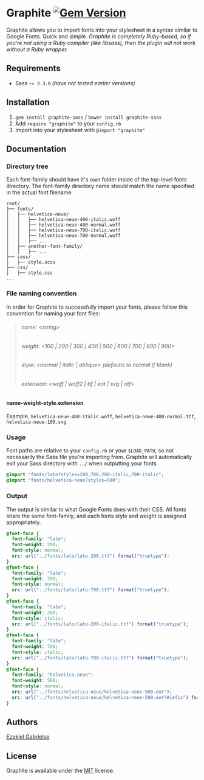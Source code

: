 # Graphite [![Gem Version](https://badge.fury.io/rb/graphite-sass.svg)](http://badge.fury.io/rb/graphite-sass)

Graphite allows you to import fonts into your stylesheet in a syntax similar to Google Fonts. Quick and simple. _Graphite is completely Ruby-based, so if you're not using a Ruby compiler (like libsass), then the plugin will not work without a Ruby wrapper._

## Requirements

* Sass `~> 3.3.0` _(have not tested earlier versions)_

## Installation

1. `gem install graphite-sass` / `bower install graphite-sass`
2. Add `require "graphite"` to your `config.rb`
3. Import into your stylesheet with `@import "graphite"`

## Documentation

### Directory tree

Each font-family should have it's own folder inside of the top-level fonts directory. The font-family directory name should match the name specified in the actual font filename.

```
root/
├── fonts/
│   ├── helvetica-neue/
│   │   ├── helvetica-neue-400-italic.woff
│   │   ├── helvetica-neue-400-normal.woff
│   │   ├── helvetica-neue-700-italic.woff
│   │   ├── helvetica-neue-700-normal.woff
│   │   ├── ...
│   ├── another-font-family/
│   │   ├── ...
├── sass/
│   ├── style.scss
├── css/
│   ├── style.css
...
```

### File naming convention

In order for Graphite to successfully import your fonts, please follow this convention for naming your font files:

> ###### name: \<string\>
> ###### weight: \<100 | 200 | 300 | 400 | 500 | 600 | 700 | 800 | 900\>
> ###### style: \<normal | italic | oblique\> (defaults to normal if blank)
> ###### extension: \<woff | woff2 | ttf | eot | svg | otf\>

#### name-weight-style.extension

Example,
`helvetica-neue-400-italic.woff`, `helvetica-neue-400-normal.ttf`, `helvetica-neue-100.svg`

### Usage

Font paths are relative to your `config.rb` or your `$LOAD_PATH`, so not necessarily the Sass file you're importing from. Graphite will automatically exit your Sass directory with `../` when outputting your fonts.

```scss
@import "fonts/lato?styles=200,700,200-italic,700-italic";
@import "fonts/helvetica-neue?styles=500";
```

### Output

The output is similar to what Google Fonts does with their CSS. All fonts share the same font-family, and each fonts style and weight is assigned appropriately.

```scss
@font-face {
  font-family: "lato";
  font-weight: 200;
  font-style: normal;
  src: url("../fonts/lato/lato-200.ttf") format("truetype");
}
@font-face {
  font-family: "lato";
  font-weight: 700;
  font-style: normal;
  src: url("../fonts/lato/lato-700.ttf") format("truetype");
}
@font-face {
  font-family: "lato";
  font-weight: 200;
  font-style: italic;
  src: url("../fonts/lato/lato-200-italic.ttf") format("truetype");
}
@font-face {
  font-family: "lato";
  font-weight: 700;
  font-style: italic;
  src: url("../fonts/lato/lato-700-italic.ttf") format("truetype");
}
@font-face {
  font-family: "helvetica-neue";
  font-weight: 500;
  font-style: normal;
  src: url("../fonts/helvetica-neue/helvetica-neue-500.eot");
  src: url("../fonts/helvetica-neue/helvetica-neue-500.eot?#iefix") format("embedded-opentype"), url("../fonts/helvetica-neue/helvetica-neue-500.woff") format("woff"), url("../fonts/helvetica-neue/helvetica-neue-500.ttf") format("truetype"), url("../fonts/helvetica-neue/helvetica-neue-500.svg#helvetica-neue") format("svg");
}
```

## Authors

[Ezekiel Gabrielse](http://ezekielg.com)

## License

Graphite is available under the [MIT](http://opensource.org/licenses/MIT) license.
